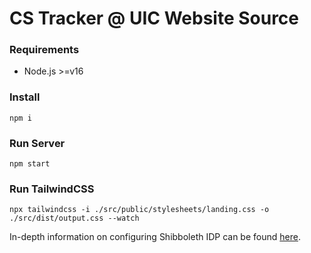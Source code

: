 
# CS Tracker @ UIC Website Source

### Requirements

- Node.js >=v16

### Install

```cli
npm i
```

### Run Server

```cli
npm start
```

### Run TailwindCSS

```cli
npx tailwindcss -i ./src/public/stylesheets/landing.css -o ./src/dist/output.css --watch
```

In-depth information on configuring Shibboleth IDP can be found [here](https://github.com/ritstudentgovernment/passport-saml-example).
